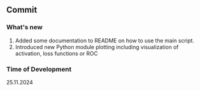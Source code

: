 

## Commit

### What's new

1) Added some documentation to README on how to use the main script.
2) Introduced new Python module plotting including visualization of activation, loss functions or ROC

### Time of Development

25.11.2024
